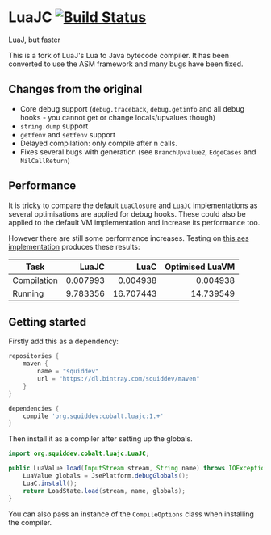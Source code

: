 # LuaJC [![Build Status](https://travis-ci.org/SquidDev/luaj.luajc.svg?branch=master)](https://travis-ci.org/SquidDev/luaj.luajc)
LuaJ, but faster

This is a fork of LuaJ's Lua to Java bytecode compiler. It has been
converted to use the ASM framework and many bugs have been fixed.

## Changes from the original
 - Core debug support (`debug.traceback`, `debug.getinfo` and all debug hooks - you cannot get or change locals/upvalues though)
 - `string.dump` support
 - `getfenv` and `setfenv` support
 - Delayed compilation: only compile after n calls.
 - Fixes several bugs with generation (see `BranchUpvalue2`, `EdgeCases` and `NilCallReturn`) 
 
## Performance
It is tricky to compare the default `LuaClosure` and `LuaJC` implementations as several optimisations are applied for
debug hooks. These could also be applied to the default VM implementation and increase its performance too.

However there are still some performance increases. 
Testing on [this aes implementation](https://github.com/SquidDev-CC/aeslua) produces these results:

Task        | LuaJC    | LuaC      | Optimised LuaVM
------------|---------:|----------:|--------------:
Compilation | 0.007993 |  0.004938 | 0.004938
Running     | 9.783356 | 16.707443 | 14.739549

## Getting started
Firstly add this as a dependency:

```groovy
repositories {
	maven {
		name = "squiddev"
		url = "https://dl.bintray.com/squiddev/maven"
	}
}

dependencies {
	compile 'org.squiddev:cobalt.luajc:1.+'
}
```

Then install it as a compiler after setting up the globals.

```java
import org.squiddev.cobalt.luajc.LuaJC;

public LuaValue load(InputStream stream, String name) throws IOException {
	LuaValue globals = JsePlatform.debugGlobals();
	LuaC.install();
	return LoadState.load(stream, name, globals);
}
```

You can also pass an instance of the `CompileOptions` class when installing the compiler.
